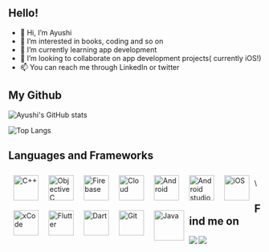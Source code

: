 ## Hello!
- 👋 Hi, I’m Ayushi
- 👀 I’m interested in books, coding and so on
- 🌱 I’m currently learning app development
- 💞️ I’m looking to collaborate on app development projects( currently iOS!)
- 📫 You can reach me through LinkedIn or twitter

## My Github
![Ayushi's GitHub stats](https://github-readme-stats.vercel.app/api?username=Ayushi02paul192&show_icons=true&theme=tokyonight)

![Top Langs](https://github-readme-stats.vercel.app/api/top-langs/?username=Ayushi02paul192)


## Languages and Frameworks

<img alt="C++" style="margin:10px" width="50em" height="50em" align="left" title="C++" src="https://img.icons8.com/color/48/000000/c-plus-plus-logo.png"/>
<img alt="Objective C" style="margin:10px" width="50em" height="50em" align="left" title="C++" src="https://www.vectorlogo.zone/logos/apple_objectivec/apple_objectivec-ar21.svg"/>
<img alt="Firebase" style="margin:10px" width="50em" height="50em" align="left" title="C++" src="https://www.vectorlogo.zone/logos/firebase/firebase-icon.svg"/>
<img alt="Cloud" style="margin:10px" width="50em" height="50em" align="left" title="C++" src="https://www.vectorlogo.zone/logos/google_cloud/google_cloud-icon.svg"/>
<img alt="Android" style="margin:10px" width="50em" height="50em" align="left" title="C++" src="https://www.vectorlogo.zone/logos/android/android-official.svg"/>
<img alt="Android studio" style="margin:10px" width="50em" height="50em" align="left" title="C++" src="https://img.icons8.com/color/48/000000/android-studio--v3.png"/>
<img alt="iOS" style="margin:10px" width="50em" height="50em" align="left" title="C++" src="https://img.icons8.com/nolan/64/ios-logo.png"/>
<img alt="xCode" style="margin:10px" width="50em" height="50em" align="left" title="C++" src="https://www.vectorlogo.zone/logos/apple_xcode/apple_xcode-icon.svg"/>
<img alt="Flutter" style="margin:10px" width="50em" height="50em" align="left" title="C++" src="https://www.vectorlogo.zone/logos/flutterio/flutterio-icon.svg"/>
<img alt="Dart" style="margin:10px" width="50em" height="50em" align="left" title="C++" src="https://www.vectorlogo.zone/logos/dartlang/dartlang-icon.svg"/>
<img alt="Git" style="margin:10px" width="50em" height="50em" align="left" title="C++" src="https://www.vectorlogo.zone/logos/git-scm/git-scm-icon.svg"/>
<img alt="Java" style="margin:10px" width="60em" height="60em" align="left" title="Java" src="https://img.icons8.com/color/48/000000/java-coffee-cup-logo.png"/>  <br/>  \

## Find me on

<a href="https://www.linkedin.com/in/ayushi-paul-931085190/"><img align="left" src="https://img.icons8.com/fluent/48/000000/linkedin.png"/></a>

<a href="https://twitter.com/AyushiPaul11?t=wMGLqYZH7h_sHvO3mHtJOQ&s=09"><img align="left" src="https://img.icons8.com/color/48/000000/twitter--v1.png"/></a>
<!---
Ayushi02paul192/Ayushi02paul192 is a ✨ special ✨ repository because its `README.md` (this file) appears on your GitHub profile.
You can click the Preview link to take a look at your changes.
--->
